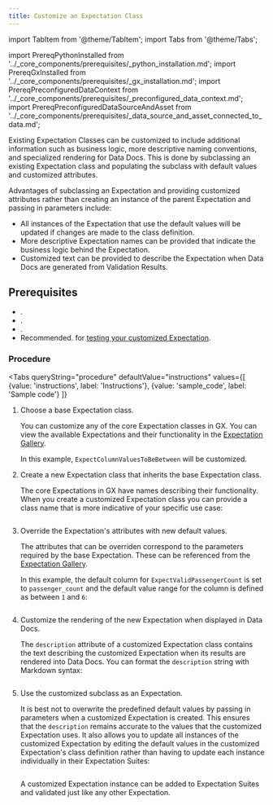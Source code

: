 ```yaml
---
title: Customize an Expectation Class
---
```

import TabItem from '@theme/TabItem';
import Tabs from '@theme/Tabs';

import PrereqPythonInstalled from '../_core_components/prerequisites/_python_installation.md';
import PrereqGxInstalled from '../_core_components/prerequisites/_gx_installation.md';
import PrereqPreconfiguredDataContext from '../_core_components/prerequisites/_preconfigured_data_context.md';
import PrereqPreconfiguredDataSourceAndAsset from '../_core_components/prerequisites/_data_source_and_asset_connected_to_data.md';

Existing Expectation Classes can be customized to include additional information such as business logic, more descriptive naming conventions, and specialized rendering for Data Docs.  This is done by subclassing an existing Expectation class and populating the subclass with default values and customized attributes.

Advantages of subclassing an Expectation and providing customized attributes rather than creating an instance of the parent Expectation and passing in parameters include:

   - All instances of the Expectation that use the default values will be updated if changes are made to the class definition.
   - More descriptive Expectation names can be provided that indicate the business logic behind the Expectation.
   - Customized text can be provided to describe the Expectation when Data Docs are generated from Validation Results.

<h2>Prerequisites</h2>

- <PrereqPythonInstalled/>.
- <PrereqGxInstalled/>.
- <PrereqPreconfiguredDataContext/>.
- Recommended. <PrereqPreconfiguredDataSourceAndAsset/> for [testing your customized Expectation](/core/define_expectations/test_an_expectation.md).

### Procedure

<Tabs 
   queryString="procedure"
   defaultValue="instructions"
   values={[
      {value: 'instructions', label: 'Instructions'},
      {value: 'sample_code', label: 'Sample code'}
   ]}
>

<TabItem value="instructions" label="Instructions">

1. Choose a base Expectation class.

   You can customize any of the core Expectation classes in GX. You can view the available Expectations and their functionality in the [Expectation Gallery](https://greatexpectations.io/expectations).

   In this example, `ExpectColumnValuesToBeBetween` will be customized.

2. Create a new Expectation class that inherits the base Expectation class.
  
   The core Expectations in GX have names describing their functionality.  When you create a customized Expectation class you can provide a class name that is more indicative of your specific use case:

   ```python title="Python" name="docs/docusaurus/docs/core/customize_expectations/_examples/define_a_custom_expectation_class.py - define a custom Expectation subclass"
   ```

3. Override the Expectation's attributes with new default values.

   The attributes that can be overriden correspond to the parameters required by the base Expectation.  These can be referenced from the [Expectation Gallery](https://greatexpectations.io/expectations).

   In this example, the default column for `ExpectValidPassengerCount` is set to `passenger_count` and the default value range for the column is defined as between `1` and `6`:

   ```python title="Python" name="docs/docusaurus/docs/core/customize_expectations/_examples/define_a_custom_expectation_class.py - define default attributes for a custom Expectation class"
   ```

4. Customize the rendering of the new Expectation when displayed in Data Docs.

   The `description` attribute of a customized Expectation class contains the text describing the customized Expectation when its results are rendered into Data Docs.  You can format the `description` string with Markdown syntax:

   ```python title="Python" name="docs/docusaurus/docs/core/customize_expectations/_examples/define_a_custom_expectation_class.py - define description attribute for a cusom Expectation"
   ```

5. Use the customized subclass as an Expectation.

   It is best not to overwrite the predefined default values by passing in parameters when a customized Expectation is created.  This ensures that the `description` remains accurate to the values that the customized Expectation uses.  It also allows you to update all instances of the customized Expectation by editing the default values in the customized Expectation's class definition rather than having to update each instance individually in their Expectation Suites:

   ```python title="Python" name="docs/docusaurus/docs/core/customize_expectations/_examples/define_a_custom_expectation_class.py - instantiate a Custom Expectation"
   ```

   A customized Expectation instance can be added to Expectation Suites and validated just like any other Expectation.

</TabItem>

<TabItem value="sample_code" label="Sample code">

```python title="Python" name="docs/docusaurus/docs/core/customize_expectations/_examples/define_a_custom_expectation_class.py - full code example"
```

</TabItem>

</Tabs>
